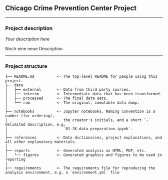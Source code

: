 ## Chicago Crime Prevention Center Project



---

### Project description

*Your description here*

Noch eine neue Description

---

### Project structure



```nohighlight
├── README.md          <- The top-level README for people using this project.
├── data
│   ├── external       <- Data from third party sources.
│   ├── interim        <- Intermediate data that has been transformed.
│   ├── processed      <- The final data sets.
│   └── raw            <- The original, immutable data dump.
│
├── notebooks          <- Jupyter notebooks. Naming convention is a number (for ordering),
│                         the creator's initials, and a short `-` delimited description, e.g.
│                         `01-JK-data-preparation.ipynb`.
│
├── references         <- Data dictionaries, project explanations, and all other explanatory materials.
│
├── reports            <- Generated analysis as HTML, PDF, etc.
│   └── figures        <- Generated graphics and figures to be used in reporting
│
├── requirements       <- The requirements file for reproducing the analysis environment, e.g. a `environment.yml` file

```    
